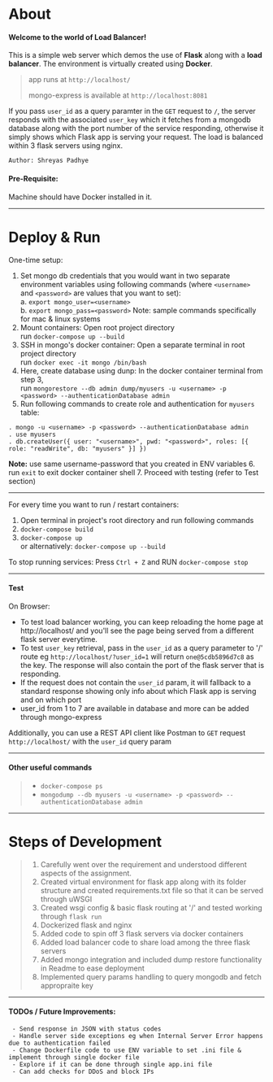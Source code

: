 # About
#### Welcome to the world of Load Balancer!

This is a simple web server which demos the use of <b>Flask</b> along with a <b>load balancer</b>. The environment is virtually created using <b>Docker</b>.

> app runs at `http://localhost/`
> 
> mongo-express is available at `http://localhost:8081`


If you pass `user_id` as a query paramter in the `GET` request to `/`, the server responds with the associated `user_key` which it fetches from a mongodb database along with the port number of the service responding, otherwise it simply shows which Flask app is serving your request. The load is balanced within 3 flask servers using nginx.

`Author: Shreyas Padhye`

#### Pre-Requisite:
Machine should have Docker installed in it.

---
# Deploy & Run
One-time setup:
1. Set mongo db credentials that you would want in two separate environment variables using following commands (where `<username>` and `<password>` are values that you want to set):  
    a. `export mongo_user=<username>`  
    b. `export mongo_pass=<password>`
    Note: sample commands specifically for mac & linux systems 
2. Mount containers: Open root project directory  
        run `docker-compose up --build`
3. SSH in mongo's docker container: Open a separate terminal in root project directory  
        run `docker exec -it mongo /bin/bash` 
4. Here, create database using dunp:
        In the docker container terminal from step 3,  
        run `mongorestore --db admin dump/myusers -u <username> -p <password> --authenticationDatabase admin`
5. Run following commands to create role and authentication for `myusers` table:  
```
. mongo -u <username> -p <password> --authenticationDatabase admin
. use myusers  
. db.createUser({ user: "<username>", pwd: "<password>", roles: [{ role: "readWrite", db: "myusers" }] }) 
```
**Note:** use same username-password that you created in ENV variables
6. run `exit` to exit docker container shell
7. Proceed with testing (refer to Test section)

---
For every time you want to run / restart containers:
1. Open terminal in project's root directory and run following commands 
2. `docker-compose build`
3. `docker-compose up`  
or alternatively: `docker-compose up --build`

To stop running services: Press `Ctrl + Z` and RUN `docker-compose stop`

---
#### Test
On Browser:
- To test load balancer working, you can keep reloading the home page at http://localhost/ and you'll see the page being served from a different flask server everytime.
- To test `user_key` retrieval, pass in the `user_id` as a query parameter to '/' route eg `http://localhost/?user_id=1` will return `one@5cdb5896d7c8` as the key. The response will also contain the port of the flask server that is responding.
- If the request does not contain the `user_id` param, it will fallback to a standard response showing only info about which Flask app is serving and on which port
- user_id from 1 to 7 are available in database and more can be added through mongo-express

Additionally, you can use a REST API client like Postman to `GET` request `http://localhost/` with the `user_id` query param

---
#### Other useful commands
> - `docker-compose ps`
> - `mongodump --db myusers -u <username> -p <password> --authenticationDatabase admin`

---

# Steps of Development
> 1. Carefully went over the requirement and understood different aspects of the assignment. 
> 2. Created virtual environment for flask app along with its folder structure and created requirements.txt file so that it can be served through uWSGI
> 3. Created wsgi config & basic flask routing at '/' and tested working through `flask run`
> 4. Dockerized flask and nginx
> 5. Added code to spin off 3 flask servers via docker containers
> 6. Added load balancer code to share load among the three flask servers
> 7. Added mongo integration and included dump restore functionality in Readme to ease deployment
> 8. Implemented query params handling to query mongodb and fetch appropraite key

---

#### TODOs / Future Improvements: 
```
 - Send response in JSON with status codes
 - Handle server side exceptions eg when Internal Server Error happens due to authentication failed
 - Change Dockerfile code to use ENV variable to set .ini file & implement through single docker file
 - Explore if it can be done through single app.ini file
 - Can add checks for DDoS and block IPs
```



